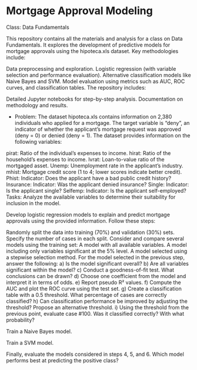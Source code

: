 # Mortgage Approval Modeling
Class: Data Fundamentals

This repository contains all the materials and analysis for a class on Data Fundamentals. It explores the development of predictive models for mortgage approvals using the hipoteca.xls dataset. Key methodologies include:

Data preprocessing and exploration.
Logistic regression (with variable selection and performance evaluation).
Alternative classification models like Naive Bayes and SVM.
Model evaluation using metrics such as AUC, ROC curves, and classification tables.
The repository includes:

Detailed Jupyter notebooks for step-by-step analysis.
Documentation on methodology and results.

- Problem:
The dataset hipoteca.xls contains information on 2,380 individuals who applied for a mortgage. The target variable is “deny”, an indicator of whether the applicant’s mortgage request was approved (deny = 0) or denied (deny = 1). The dataset provides information on the following variables:

pirat: Ratio of the individual’s expenses to income.
hirat: Ratio of the household’s expenses to income.
lvrat: Loan-to-value ratio of the mortgaged asset.
Unemp: Unemployment rate in the applicant’s industry.
mhist: Mortgage credit score (1 to 4; lower scores indicate better credit).
Phist: Indicator: Does the applicant have a bad public credit history?
Insurance: Indicator: Was the applicant denied insurance?
Single: Indicator: Is the applicant single?
Selfemp: Indicator: Is the applicant self-employed?
Tasks:
Analyze the available variables to determine their suitability for inclusion in the model.

Develop logistic regression models to explain and predict mortgage approvals using the provided information. Follow these steps:

Randomly split the data into training (70%) and validation (30%) sets. Specify the number of cases in each split.
Consider and compare several models using the training set:
A model with all available variables.
A model including only variables significant at the 5% level.
A model selected using a stepwise selection method.
For the model selected in the previous step, answer the following:
a) Is the model significant overall?
b) Are all variables significant within the model?
c) Conduct a goodness-of-fit test. What conclusions can be drawn?
d) Choose one coefficient from the model and interpret it in terms of odds.
e) Report pseudo R² values.
f) Compute the AUC and plot the ROC curve using the test set.
g) Create a classification table with a 0.5 threshold. What percentage of cases are correctly classified?
h) Can classification performance be improved by adjusting the threshold? Propose an alternative threshold.
i) Using the threshold from the previous point, evaluate case #100. Was it classified correctly? With what probability?

Train a Naive Bayes model.

Train a SVM model.

Finally, evaluate the models considered in steps 4, 5, and 6. Which model performs best at predicting the positive class?

